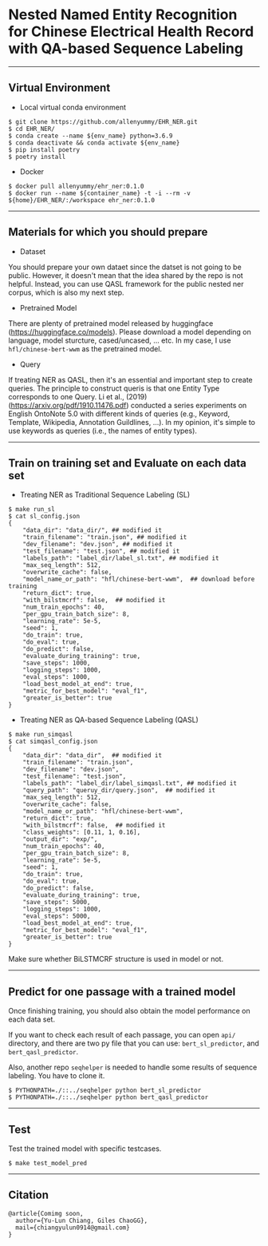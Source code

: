 # Nested Named Entity Recognition for Chinese Electrical Health Record with QA-based Sequence Labeling


---
## Virtual Environment
+ Local virtual conda environment
```
$ git clone https://github.com/allenyummy/EHR_NER.git
$ cd EHR_NER/
$ conda create --name ${env_name} python=3.6.9
$ conda deactivate && conda activate ${env_name}
$ pip install poetry
$ poetry install
```
+ Docker
```
$ docker pull allenyummy/ehr_ner:0.1.0
$ docker run --name ${container_name} -t -i --rm -v ${home}/EHR_NER/:/workspace ehr_ner:0.1.0
```

---
## Materials for which you should prepare
+ Dataset

You should prepare your own dataet since the datset is not going to be public. However, it doesn't mean that the idea shared by the repo is not helpful. Instead, you can use QASL framework for the public nested ner corpus, which is also my next step.

+ Pretrained Model

There are plenty of pretrained model released by huggingface (https://huggingface.co/models). Please download a model depending on language, model sturcture, cased/uncased, ... etc. In my case, I use `hfl/chinese-bert-wwm` as the pretrained model.

+ Query

If treating NER as QASL, then it's an essential and important step to create queries. The principle to construct queris is that one Entity Type corresponds to one Query. Li et al., (2019) (https://arxiv.org/pdf/1910.11476.pdf) conducted a series experiments on English OntoNote 5.0 with different kinds of queries (e.g., Keyword, Template, Wikipedia, Annotation Guildlines, ...). In my opinion, it's simple to use keywords as queries (i.e., the names of entity types).

---
## Train on training set and Evaluate on each data set
+ Treating NER as Traditional Sequence Labeling (SL)
```
$ make run_sl
$ cat sl_config.json
{
    "data_dir": "data_dir/", ## modified it
    "train_filename": "train.json", ## modified it
    "dev_filename": "dev.json", ## modified it
    "test_filename": "test.json", ## modified it
    "labels_path": "label_dir/label_sl.txt", ## modified it
    "max_seq_length": 512,
    "overwrite_cache": false,
    "model_name_or_path": "hfl/chinese-bert-wwm",  ## download before training
    "return_dict": true,
    "with_bilstmcrf": false,  ## modified it
    "num_train_epochs": 40,
    "per_gpu_train_batch_size": 8,
    "learning_rate": 5e-5,
    "seed": 1,
    "do_train": true,
    "do_eval": true,
    "do_predict": false,
    "evaluate_during_training": true,
    "save_steps": 1000,
    "logging_steps": 1000,
    "eval_steps": 1000,
    "load_best_model_at_end": true,
    "metric_for_best_model": "eval_f1",
    "greater_is_better": true
}
```
+ Treating NER as QA-based Sequence Labeling (QASL)
```
$ make run_simqasl
$ cat simqasl_config.json
{
    "data_dir": "data_dir",  ## modified it
    "train_filename": "train.json",
    "dev_filename": "dev.json",
    "test_filename": "test.json",
    "labels_path": "label_dir/label_simqasl.txt", ## modified it
    "query_path": "queruy_dir/query.json",  ## modified it
    "max_seq_length": 512,
    "overwrite_cache": false,
    "model_name_or_path": "hfl/chinese-bert-wwm",
    "return_dict": true,
    "with_bilstmcrf": false,  ## modified it
    "class_weights": [0.11, 1, 0.16],
    "output_dir": "exp/",
    "num_train_epochs": 40,
    "per_gpu_train_batch_size": 8,
    "learning_rate": 5e-5,
    "seed": 1,
    "do_train": true,
    "do_eval": true,
    "do_predict": false,
    "evaluate_during_training": true,
    "save_steps": 5000,
    "logging_steps": 1000,
    "eval_steps": 5000,
    "load_best_model_at_end": true,
    "metric_for_best_model": "eval_f1",
    "greater_is_better": true
}
```
Make sure whether BiLSTMCRF structure is used in model or not. 

---
## Predict for one passage with a trained model
Once finishing training, you should also obtain the model performance on each data set.

If you want to check each result of each passage, you can open `api/` directory, and there are two py file that you can use: `bert_sl_predictor`, and `bert_qasl_predictor`.

Also, another repo `seqhelper` is needed to handle some results of sequence labeling. You have to clone it.

```
$ PYTHONPATH=./::../seqhelper python bert_sl_predictor
$ PYTHONPATH=./::../seqhelper python bert_qasl_predictor
```

---
## Test
Test the trained model with specific testcases.
```
$ make test_model_pred
```

---
## Citation
```
@article{Comimg soon,
  author={Yu-Lun Chiang, Giles ChaoGG},
  mail={chiangyulun0914@gmail.com}
}
```
